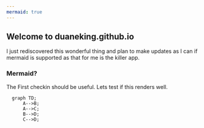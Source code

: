 ```yaml
---
mermaid: true
---
```


## Welcome to duaneking.github.io

I just rediscovered this wonderful thing and plan to make updates as I can if mermaid is supported as that for me is the killer app.

### Mermaid?

The First checkin should be useful. Lets test if this renders well.

```mermaid
  graph TD;
      A-->B;
      A-->C;
      B-->D;
      C-->D;
```
